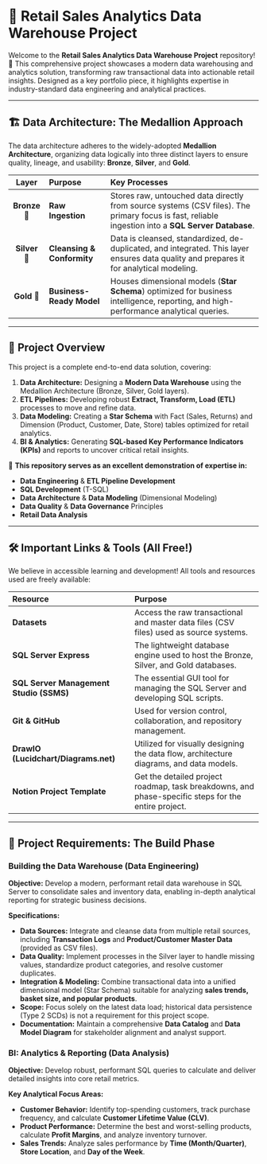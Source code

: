 
# 🏪 Retail Sales Analytics Data Warehouse Project
Welcome to the **Retail Sales Analytics Data Warehouse Project** repository\! 🚀 This comprehensive project showcases a modern data warehousing and analytics solution, transforming raw transactional data into actionable retail insights. Designed as a key portfolio piece, it highlights expertise in industry-standard data engineering and analytical practices.

-----

## 🏗️ Data Architecture: The Medallion Approach

The data architecture adheres to the widely-adopted **Medallion Architecture**, organizing data logically into three distinct layers to ensure quality, lineage, and usability: **Bronze**, **Silver**, and **Gold**.

| Layer | Purpose | Key Processes |
| :---: | :--- | :--- |
| **Bronze** 🥉 | **Raw Ingestion** | Stores raw, untouched data directly from source systems (CSV files). The primary focus is fast, reliable ingestion into a **SQL Server Database**. |
| **Silver** 🥈 | **Cleansing & Conformity** | Data is cleansed, standardized, de-duplicated, and integrated. This layer ensures data quality and prepares it for analytical modeling. |
| **Gold** 🥇   | **Business-Ready Model** | Houses dimensional models (**Star Schema**) optimized for business intelligence, reporting, and high-performance analytical queries. |

-----

## 📖 Project Overview

This project is a complete end-to-end data solution, covering:

1.  **Data Architecture:** Designing a **Modern Data Warehouse** using the Medallion Architecture (Bronze, Silver, Gold layers).
2.  **ETL Pipelines:** Developing robust **Extract, Transform, Load (ETL)** processes to move and refine data.
3.  **Data Modeling:** Creating a **Star Schema** with Fact (Sales, Returns) and Dimension (Product, Customer, Date, Store) tables optimized for retail analytics.
4.  **BI & Analytics:** Generating **SQL-based Key Performance Indicators (KPIs)** and reports to uncover critical retail insights.

🎯 **This repository serves as an excellent demonstration of expertise in:**

  * **Data Engineering** & **ETL Pipeline Development**
  * **SQL Development** (T-SQL)
  * **Data Architecture** & **Data Modeling** (Dimensional Modeling)
  * **Data Quality** & **Data Governance** Principles
  * **Retail Data Analysis**

-----

## 🛠️ Important Links & Tools (All Free\!)

We believe in accessible learning and development\! All tools and resources used are freely available:

| Resource | Purpose |
| :--- | :--- |
| **Datasets** | Access the raw transactional and master data files (CSV files) used as source systems. |
| **SQL Server Express** | The lightweight database engine used to host the Bronze, Silver, and Gold databases. |
| **SQL Server Management Studio (SSMS)** | The essential GUI tool for managing the SQL Server and developing SQL scripts. |
| **Git & GitHub** | Used for version control, collaboration, and repository management. |
| **DrawIO (Lucidchart/Diagrams.net)** | Utilized for visually designing the data flow, architecture diagrams, and data models. |
| **Notion Project Template** | Get the detailed project roadmap, task breakdowns, and phase-specific steps for the entire project. |

-----

## 🚀 Project Requirements: The Build Phase

### Building the Data Warehouse (Data Engineering)

**Objective:** Develop a modern, performant retail data warehouse in SQL Server to consolidate sales and inventory data, enabling in-depth analytical reporting for strategic business decisions.

**Specifications:**

  * **Data Sources:** Integrate and cleanse data from multiple retail sources, including **Transaction Logs** and **Product/Customer Master Data** (provided as CSV files).
  * **Data Quality:** Implement processes in the Silver layer to handle missing values, standardize product categories, and resolve customer duplicates.
  * **Integration & Modeling:** Combine transactional data into a unified dimensional model (Star Schema) suitable for analyzing **sales trends, basket size, and popular products**.
  * **Scope:** Focus solely on the latest data load; historical data persistence (Type 2 SCDs) is not a requirement for this project scope.
  * **Documentation:** Maintain a comprehensive **Data Catalog** and **Data Model Diagram** for stakeholder alignment and analyst support.

### BI: Analytics & Reporting (Data Analysis)

**Objective:** Develop robust, performant SQL queries to calculate and deliver detailed insights into core retail metrics.

**Key Analytical Focus Areas:**

  * **Customer Behavior:** Identify top-spending customers, track purchase frequency, and calculate **Customer Lifetime Value (CLV)**.
  * **Product Performance:** Determine the best and worst-selling products, calculate **Profit Margins**, and analyze inventory turnover.
  * **Sales Trends:** Analyze sales performance by **Time (Month/Quarter)**, **Store Location**, and **Day of the Week**.



```
